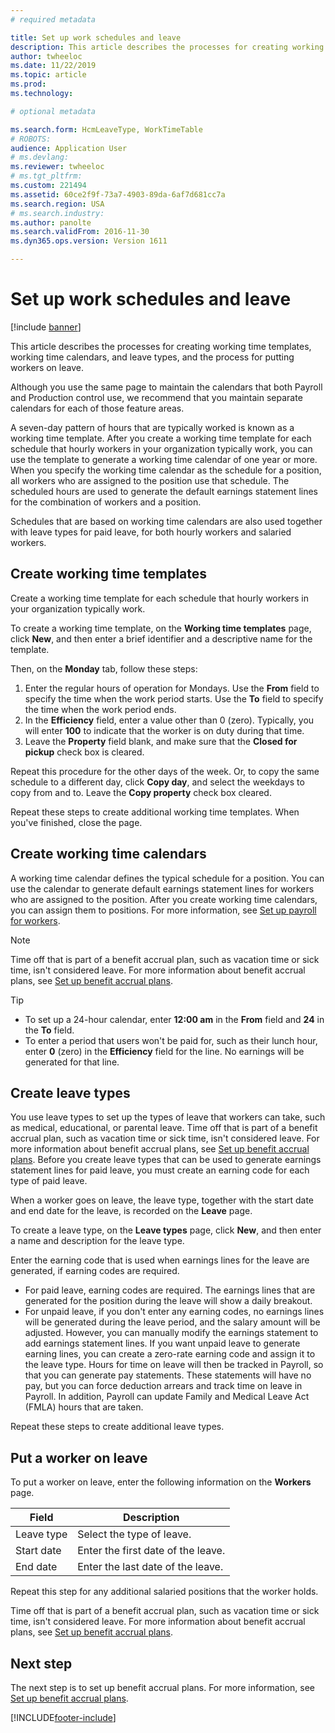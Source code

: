 ```yaml
---
# required metadata

title: Set up work schedules and leave
description: This article describes the processes for creating working time templates, working time calendars, and leave types, and the process for putting workers on leave.
author: twheeloc
ms.date: 11/22/2019
ms.topic: article
ms.prod: 
ms.technology: 

# optional metadata

ms.search.form: HcmLeaveType, WorkTimeTable
# ROBOTS: 
audience: Application User
# ms.devlang: 
ms.reviewer: twheeloc
# ms.tgt_pltfrm: 
ms.custom: 221494
ms.assetid: 60ce2f9f-73a7-4903-89da-6af7d681cc7a
ms.search.region: USA
# ms.search.industry: 
ms.author: panolte
ms.search.validFrom: 2016-11-30
ms.dyn365.ops.version: Version 1611

---
```


# Set up work schedules and leave

[!include [banner](../../../../../finance/includes/banner.md)]

This article describes the processes for creating working time templates, working time calendars, and leave types, and the process for putting workers on leave.

Although you use the same page to maintain the calendars that both Payroll and Production control use, we recommend that you maintain separate calendars for each of those feature areas.

A seven-day pattern of hours that are typically worked is known as a working time template. After you create a working time template for each schedule that hourly workers in your organization typically work, you can use the template to generate a working time calendar of one year or more. When you specify the working time calendar as the schedule for a position, all workers who are assigned to the position use that schedule. The scheduled hours are used to generate the default earnings statement lines for the combination of workers and a position.

Schedules that are based on working time calendars are also used together with leave types for paid leave, for both hourly workers and salaried workers.

## Create working time templates

Create a working time template for each schedule that hourly workers in your organization typically work.

To create a working time template, on the **Working time templates** page, click **New**, and then enter a brief identifier and a descriptive name for the template.

Then, on the **Monday** tab, follow these steps:

1. Enter the regular hours of operation for Mondays. Use the **From** field to specify the time when the work period starts. Use the **To** field to specify the time when the work period ends.
2. In the **Efficiency** field, enter a value other than 0 (zero). Typically, you will enter **100** to indicate that the worker is on duty during that time.
3. Leave the **Property** field blank, and make sure that the **Closed for pickup** check box is cleared.

Repeat this procedure for the other days of the week. Or, to copy the same schedule to a different day, click **Copy day**, and select the weekdays to copy from and to. Leave the **Copy property** check box cleared.

Repeat these steps to create additional working time templates. When you've finished, close the page.

## Create working time calendars

A working time calendar defines the typical schedule for a position. You can use the calendar to generate default earnings statement lines for workers who are assigned to the position. After you create working time calendars, you can assign them to positions. For more information, see [Set up payroll for workers](noam-usa-worker-position-payroll-tasks.md).

> [!NOTE]
> Time off that is part of a benefit accrual plan, such as vacation time or sick time, isn't considered leave. For more information about benefit accrual plans, see [Set up benefit accrual plans](noam-usa-benefit-accrual-plan-tasks.md).

> [!TIP]
> - To set up a 24-hour calendar, enter **12:00 am** in the **From** field and **24** in the **To** field.
> - To enter a period that users won't be paid for, such as their lunch hour, enter **0** (zero) in the **Efficiency** field for the line. No earnings will be generated for that line.

## Create leave types

You use leave types to set up the types of leave that workers can take, such as medical, educational, or parental leave. Time off that is part of a benefit accrual plan, such as vacation time or sick time, isn't considered leave. For more information about benefit accrual plans, see [Set up benefit accrual plans](noam-usa-benefit-accrual-plan-tasks.md). Before you create leave types that can be used to generate earnings statement lines for paid leave, you must create an earning code for each type of paid leave.

When a worker goes on leave, the leave type, together with the start date and end date for the leave, is recorded on the **Leave** page.

To create a leave type, on the **Leave types** page, click **New**, and then enter a name and description for the leave type.

Enter the earning code that is used when earnings lines for the leave are generated, if earning codes are required.

- For paid leave, earning codes are required. The earnings lines that are generated for the position during the leave will show a daily breakout.
- For unpaid leave, if you don't enter any earning codes, no earnings lines will be generated during the leave period, and the salary amount will be adjusted. However, you can manually modify the earnings statement to add earnings statement lines. If you want unpaid leave to generate earning lines, you can create a zero-rate earning code and assign it to the leave type. Hours for time on leave will then be tracked in Payroll, so that you can generate pay statements. These statements will have no pay, but you can force deduction arrears and track time on leave in Payroll. In addition, Payroll can update Family and Medical Leave Act (FMLA) hours that are taken.

Repeat these steps to create additional leave types.

## Put a worker on leave

To put a worker on leave, enter the following information on the **Workers** page.

| Field      | Description                        |
|------------|------------------------------------|
| Leave type | Select the type of leave.          |
| Start date | Enter the first date of the leave. |
| End date   | Enter the last date of the leave.  |

Repeat this step for any additional salaried positions that the worker holds.

Time off that is part of a benefit accrual plan, such as vacation time or sick time, isn't considered leave. For more information about benefit accrual plans, see [Set up benefit accrual plans](noam-usa-benefit-accrual-plan-tasks.md).

## Next step

The next step is to set up benefit accrual plans. For more information, see [Set up benefit accrual plans](noam-usa-benefit-accrual-plan-tasks.md).


[!INCLUDE[footer-include](../../../../../includes/footer-banner.md)]
